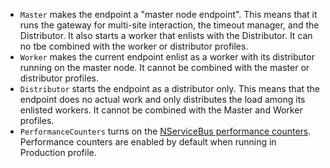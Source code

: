  * `Master` makes the endpoint a "master node endpoint". This means that it runs the gateway for multi-site interaction, the timeout manager, and the Distributor. It also starts a worker that enlists with the Distributor. It can no tbe combined with the worker or distributor profiles.
 * `Worker` makes the current endpoint enlist as a worker with its distributor running on the master node. It cannot be combined with the master or distributor profiles.
 * `Distributor` starts the endpoint as a distributor only. This means that the endpoint does no actual work and only distributes the load among its enlisted workers. It cannot be combined with the Master and Worker profiles.
 * `PerformanceCounters` turns on the [NServiceBus performance counters](/nservicebus/operations/performance-counters.md). Performance counters are enabled by default when running in Production profile.